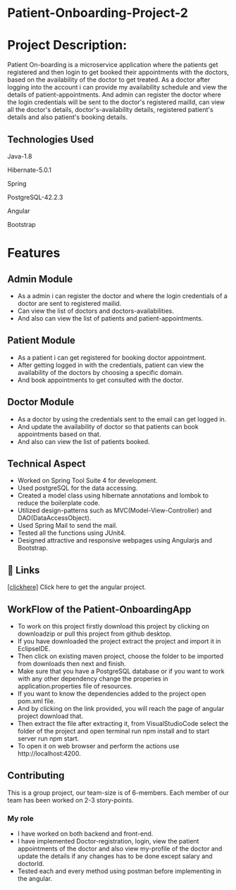 
# Patient-Onboarding-Project-2
# Project Description:

Patient On-boarding is a microservice application where the patients get registered and then login to get booked their appointments with the doctors, based on the availability of the doctor to get treated. As a doctor after logging into the account i can provide my availability schedule and view the details of patient-appointments.
And admin can register the doctor where the login credentials will be sent to the doctor's registered mailId, can view all the doctor's details, doctor's-availability details, registered patient's details and also patient's booking details.  

## Technologies Used

Java-1.8

Hibernate-5.0.1

Spring

PostgreSQL-42.2.3

Angular

Bootstrap
  
# Features

## Admin Module
- As a admin i can register the doctor and where the login credentials of a doctor are sent to registered mailid.
- Can view the list of doctors and doctors-availabilities.
- And also can view the list of patients and patient-appointments.

## Patient Module
- As a patient i can get registered for booking doctor appointment.
- After getting logged in with the credentials, patient can view the availability of the doctors by choosing a specific domain.
- And book appointments to get consulted with the doctor.

## Doctor Module
- As a doctor by using the credentials sent to the email can get logged in.
- And update the availability of doctor so that patients can book appointments based on that.
- And also can view the list of patients booked.
  
## Technical Aspect

- Worked on Spring Tool Suite 4 for development.
- Used postgreSQL for the data accessing.
- Created a model class using hibernate annotations and lombok to reduce the boilerplate code.
- Utilized design-patterns such as MVC(Model-View-Controller) and DAO(DataAccessObject).
- Used Spring Mail to send the mail.
- Tested all the functions using JUnit4.
- Designed attractive and responsive webpages using Angularjs and Bootstrap.

## 🔗 Links

[[clickhere]](https://github.com/Soumya0908/Patient-Onboarding-Application-Angular/tree/master)
Click here to get the angular project.
## WorkFlow of the Patient-OnboardingApp
 - To work on this project firstly download this project by clicking on downloadzip or pull this project from github desktop.
 - If you have downloaded the project extract the project and import it in EclipseIDE.
 - Then click on existing maven project, choose the folder to be imported from downloads then next and finish.
 - Make sure that you have a PostgreSQL database or if you want to work with any other dependency change the properies in application.properties file of resources.
 - If you want to know the dependencies added to the project open pom.xml file. 
 - And by clicking on the link provided, you will reach the page of angular project download that.
 - Then extract the file after extracting it, from VisualStudioCode select the folder of the project and open terminal run npm install and to start server run npm start.  
 - To open it on web browser and perform the actions use  http://localhost:4200.

  
## Contributing

This is a group project, our team-size is of 6-members. Each member of our team has been worked on 2-3 story-points.

### My role
- I have worked on both backend and front-end.
- I have implemented Doctor-registration, login, view the patient appointments of the doctor and also view my-profile of the doctor and update the details if any changes has to be done except salary and doctorId.
- Tested each and every method using postman before implementing in the angular.  

